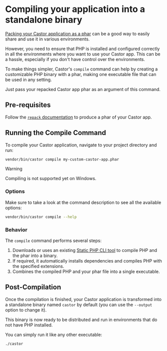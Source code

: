 # Compiling your application into a standalone binary

[Packing your Castor application as a phar](repack.md) can be a good way to easily
share and use it in various environments.

However, you need to ensure that PHP is installed and configured correctly in all
the environments where you want to use your Castor app. 
This can be a hassle, especially if you don't have control over the environments.

To make things simpler, Castor's `compile` command can help by creating a
customizable PHP binary with a phar, making one executable file that can be used in any setting. 

Just pass your repacked Castor app phar as an argument of this command.

## Pre-requisites

Follow the [`repack` documentation](repack.md) to produce a phar of your
Castor app.

## Running the Compile Command

To compile your Castor application, navigate to your project directory and run:

```bash
vendor/bin/castor compile my-custom-castor-app.phar
```

> [!WARNING]
> Compiling is not supported yet on Windows.

### Options

Make sure to take a look at the command description to see all the available options:
```bash
vendor/bin/castor compile --help
```

### Behavior

The `compile` command performs several steps:

1. Downloads or uses an existing [Static PHP CLI tool](https://github.com/crazywhalecc/static-php-cli) to compile PHP and the phar into a binary.
2. If required, it automatically installs dependencies and compiles PHP with the specified extensions.
3. Combines the compiled PHP and your phar file into a single executable.

## Post-Compilation

Once the compilation is finished, your Castor application is transformed into a standalone binary named `castor` by default (you can use the `--output` option to change it). 

This binary is now ready to be distributed and run in environments that do not have PHP installed. 

You can simply run it like any other executable:

```bash
./castor
```

